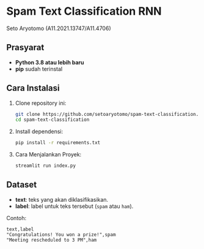 # Spam Text Classification RNN
Seto Aryotomo (A11.2021.13747/A11.4706)

## Prasyarat
- **Python 3.8 atau lebih baru**
- **pip** sudah terinstal

## Cara Instalasi

1. Clone repository ini:
   ```bash
   git clone https://github.com/setoaryotomo/spam-text-classification.git
   cd spam-text-classification
   ```
   
2. Install dependensi:
   ```bash
   pip install -r requirements.txt
   ```
   
3. Cara Menjalankan Proyek:
   ```bash
   streamlit run index.py
   ```

## Dataset
- **text**: teks yang akan diklasifikasikan.
- **label**: label untuk teks tersebut (`spam` atau `ham`).

Contoh:
```csv
text,label
"Congratulations! You won a prize!",spam
"Meeting rescheduled to 3 PM",ham
```
